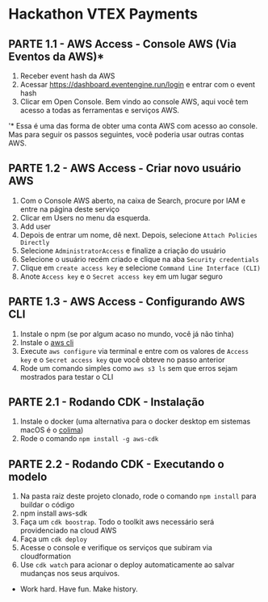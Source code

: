 # Hackathon VTEX Payments

## PARTE 1.1 - AWS Access - Console AWS (Via Eventos da AWS)*
1. Receber event hash da AWS
2. Acessar https://dashboard.eventengine.run/login e entrar com o event hash
3. Clicar em Open Console. Bem vindo ao console AWS, aqui você tem acesso a todas as ferramentas e serviços AWS.

'* Essa é uma das forma de obter uma conta AWS com acesso ao console. Mas para seguir os passos seguintes, você poderia usar outras contas AWS.

## PARTE 1.2 - AWS Access - Criar novo usuário AWS
1. Com o Console AWS aberto, na caixa de Search, procure por IAM e entre na página deste serviço
2. Clicar em Users no menu da esquerda.
3. Add user
4. Depois de entrar um nome, dê next. Depois, selecione `Attach Policies Directly`
5. Selecione `AdministratorAccess` e finalize a criação do usuário
6. Selecione o usuário recém criado e clique na aba `Security credentials`
7. Clique em `create access key` e selecione `Command Line Interface (CLI)`
8. Anote `Access key` e o `Secret access key` em um lugar seguro

## PARTE 1.3 - AWS Access - Configurando AWS CLI
1. Instale o npm (se por algum acaso no mundo, você já não tinha)
2. Instale o [aws cli](https://docs.aws.amazon.com/pt_br/cli/latest/userguide/getting-started-install.html)
3. Execute `aws configure` via terminal e entre com os valores de `Access key` e o `Secret access key` que você obteve no passo anterior
4. Rode um comando simples como `aws s3 ls` sem que erros sejam mostrados para testar o CLI

## PARTE 2.1 - Rodando CDK - Instalação
1. Instale o docker (uma alternativa para o docker desktop em sistemas macOS é o [colima](https://github.com/abiosoft/colima/))
2. Rode o comando `npm install -g aws-cdk`

## PARTE 2.2 - Rodando CDK - Executando o modelo
1. Na pasta raiz deste projeto clonado, rode o comando `npm install` para buildar o código
2. npm install aws-sdk
3. Faça um `cdk boostrap`. Todo o toolkit aws necessário será providenciado na cloud AWS
4. Faça um `cdk deploy`
5. Acesse o console e verifique os serviços que subiram via cloudformation
6. Use `cdk watch` para acionar o deploy automaticamente ao salvar mudanças nos seus arquivos.
* Work hard. Have fun. Make history.
